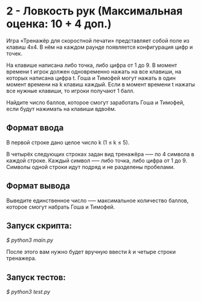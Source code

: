 # 2 - Ловкость рук (Максимальная оценка: 10 + 4 доп.)

Игра «Тренажёр для скоростной печати» представляет собой поле из клавиш 4x4. В нём на каждом раунде появляется конфигурация цифр и точек.

На клавише написана либо точка, либо цифра от 1 до 9. 
В момент времени t игрок должен одновременно нажать на все клавиши, на которых написана цифра t. Гоша и Тимофей могут нажать в один момент времени на k клавиш каждый. Если в момент времени t нажаты все нужные клавиши, то игроки получают 1 балл.

Найдите число баллов, которое смогут заработать Гоша и Тимофей, если будут нажимать на клавиши вдвоём.



## Формат ввода

В первой строке дано целое число k (1 ≤ k ≤ 5). 

В четырёх следующих строках задан вид тренажёра –— по 4 символа в каждой строке. Каждый символ —– либо точка, либо цифра от 1 до 9. Символы одной строки идут подряд и не разделены пробелами.

## Формат вывода

Выведите единственное число –— максимальное количество баллов, которое смогут набрать Гоша и Тимофей.

## Запуск скрипта:
_$ python3 main.py_

После этого вам нужно будет вручную ввести _k_ и четыре строки тренажера. 

## Запуск тестов:
_$ python3 test.py_